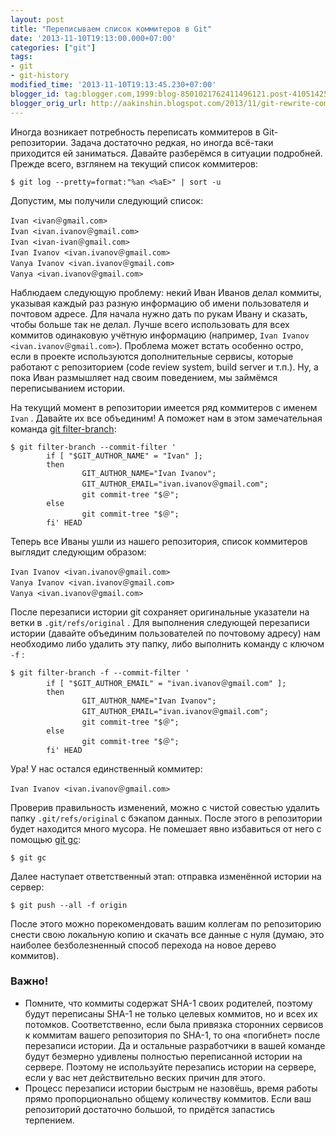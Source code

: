```yaml
---
layout: post
title: "Переписываем список коммитеров в Git"
date: '2013-11-10T19:13:00.000+07:00'
categories: ["git"]
tags:
- git
- git-history
modified_time: '2013-11-10T19:13:45.230+07:00'
blogger_id: tag:blogger.com,1999:blog-8501021762411496121.post-4105142589463345298
blogger_orig_url: http://aakinshin.blogspot.com/2013/11/git-rewrite-commiter-list.html
---
```



Иногда возникает потребность переписать коммитеров в Git-репозитории. Задача достаточно редкая, но иногда всё-таки приходится ей заниматься. Давайте разберёмся в ситуации подробней. Прежде всего, взглянем на текущий список коммитеров:

```
$ git log --pretty=format:"%an <%aE>" | sort -u
```

Допустим, мы получили следующий список:

```
Ivan <ivan＠gmail.com>
Ivan <ivan.ivanov＠gmail.com>
Ivan <ivan-ivan＠gmail.com>
Ivan Ivanov <ivan.ivanov＠gmail.com>
Vanya Ivanov <ivan.ivanov＠gmail.com>
Vanya <ivan.ivanov＠gmail.com>
```

Наблюдаем следующую проблему: некий Иван Иванов делал коммиты, указывая каждый раз разную информацию об имени пользователя и почтовом адресе. Для начала нужно дать по рукам Ивану и сказать, чтобы больше так не делал. Лучше всего использовать для всех коммитов одинаковую учётную информацию (например,
`Ivan Ivanov <ivan.ivanov＠gmail.com>`). Проблема может встать особенно остро, если в проекте используются дополнительные сервисы, которые работают с репозиторием (code review system, build server и т.п.). Ну, а пока Иван размышляет над своим поведением, мы займёмся переписыванием истории.

<!--more-->

На текущий момент в репозитории имеется ряд коммитеров с именем `Ivan` . Давайте их все объединим! А поможет нам в этом замечательная команда [git filter-branch](https://www.kernel.org/pub/software/scm/git/docs/git-filter-branch.html):


```
$ git filter-branch --commit-filter '
        if [ "$GIT_AUTHOR_NAME" = "Ivan" ];
        then
                GIT_AUTHOR_NAME="Ivan Ivanov";
                GIT_AUTHOR_EMAIL="ivan.ivanov＠gmail.com";
                git commit-tree "$＠";
        else
                git commit-tree "$＠";
        fi' HEAD
```

Теперь все Иваны ушли из нашего репозитория, список коммитеров выглядит следующим образом:

```
Ivan Ivanov <ivan.ivanov＠gmail.com>
Vanya Ivanov <ivan.ivanov＠gmail.com>
Vanya <ivan.ivanov＠gmail.com>
```

После перезаписи истории git сохраняет оригинальные указатели на ветки в `.git/refs/original` . Для выполнения следующей перезаписи истории (давайте объединим пользователей по почтовому адресу) нам необходимо либо удалить эту папку, либо выполнить команду с ключом `-f` :

```
$ git filter-branch -f --commit-filter '
        if [ "$GIT_AUTHOR_EMAIL" = "ivan.ivanov＠gmail.com" ];
        then
                GIT_AUTHOR_NAME="Ivan Ivanov";
                GIT_AUTHOR_EMAIL="ivan.ivanov＠gmail.com";
                git commit-tree "$＠";
        else
                git commit-tree "$＠";
        fi' HEAD
```

Ура! У нас остался единственный коммитер:

```
Ivan Ivanov <ivan.ivanov＠gmail.com>
```

Проверив правильность изменений, можно с чистой совестью удалить папку `.git/refs/original` с бэкапом данных. После этого в репозитории будет находится много мусора. Не помешает явно избавиться от него c помощью [git gc](https://www.kernel.org/pub/software/scm/git/docs/git-gc.html):

```
$ git gc
```

Далее наступает ответственный этап: отправка изменённой истории на сервер:

```
$ git push --all -f origin
```

После этого можно порекомендовать вашим коллегам по репозиторию снести свою локальную копию и скачать все данные с нуля (думаю, это наиболее безболезненный способ перехода на новое дерево коммитов).

### Важно!

* Помните, что коммиты содержат SHA-1 своих родителей, поэтому будут переписаны SHA-1 не только целевых коммитов, но и всех их потомков. Соответственно, если была привязка сторонних сервисов к коммитам вашего репозитория по SHA-1, то она «погибнет» после перезаписи истории. Да и остальные разработчики в вашей команде будут безмерно удивлены полностью переписанной истории на сервере. Поэтому не используйте перезапись истории на сервере, если у вас нет действительно веских причин для этого.
* Процесс перезаписи истории быстрым не назовёшь, время работы прямо пропорционально общему количеству коммитов. Если ваш репозиторий достаточно большой, то придётся запастись терпением.